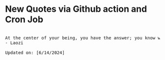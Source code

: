 # New Quotes via Github action and Cron Job

<pre>
<!-- #quote -->
At the center of your being, you have the answer; you know who you are, and you know what you want.
- Laozi

Updated on: [6/14/2024]
<!-- #quoteEnd -->
</pre>
